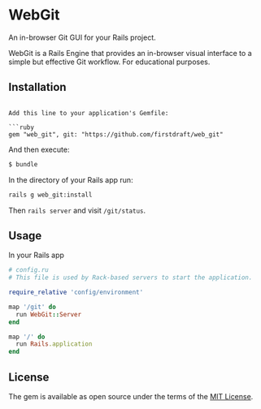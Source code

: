 # WebGit


An in-browser Git GUI for your Rails project.

WebGit is a Rails Engine that provides an in-browser visual interface to a simple but effective Git workflow. For educational purposes.

## Installation

```

Add this line to your application's Gemfile:

```ruby
gem "web_git", git: "https://github.com/firstdraft/web_git"
```

And then execute:
```bash
$ bundle
```

In the directory of your Rails app run:
```bash
rails g web_git:install
```
Then `rails server` and visit `/git/status`.

## Usage

In your Rails app

```ruby
# config.ru
# This file is used by Rack-based servers to start the application.

require_relative 'config/environment'

map '/git' do
  run WebGit::Server
end

map '/' do
  run Rails.application
end
```

## License

The gem is available as open source under the terms of the [MIT License](http://opensource.org/licenses/MIT).
